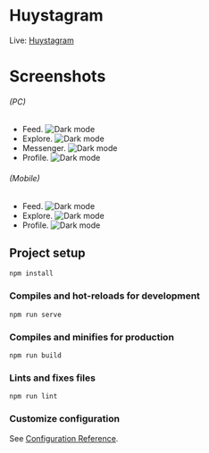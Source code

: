 # **Huystagram**
Live: [Huystagram](https://huystagram.netlify.app/)

# Screenshots

###### _(PC)_

-   Feed.
![Dark mode](https://lh3.googleusercontent.com/fife/AMPSemc373ETuIJBWTfTuSIZ9-SKP9lgGkF4YjCSR6IrmokhmvmkuAZExAvhKJKpI0sICOLsSM0y46Ti-ohNcN8fe3_UtrUSBsDLsuwQn_FZvdT4amPSLBhMAjqy7tl1-hjpEsSNQR6ekEh7LVDmBn7rvCPlbrifNZlG38h5gCqhnfl8LKXPp9Hehr7UVzZ21JTyj5C3eEAOOgAFuFvcHhCtAtz8W4-g8_CKWpcpTvwapWtH_s27SFOTzbZQt10QB_X0JK1M1rYZuMgO4YEraMqou85bK3B7hONW-XhfQqD78wDqZyB6qqmAXZ5CTi3ELjFerdMGDEg2tDl2XeGo8x-e6qJ3IJ7_Ep1VN9i0kmwsmKvjwwmKK2mFavZLTtqfkL2Jh6Mt8Zu5LO7bXONX-WLRwt0WbzPHw6s7IOqDrjRkui1WWyE9wv3D7eDxMF7CDXgC26nUpVU4AZSb9w2BKCXOJnziuo6hA9NYa7q-9YVprXly1VIB6-gICpGGLmBvGeC8ewojRCNeSk8ZWBTqNUFGQgAXm5WCiPKEvhvHYc-1nHGoxw_wpmc2KDmtJZx5fqWHJKUBKHxJSRCtf7GNq0XkadrJ883srJiY92dSPE3qB8wa_Fy8kHYJyfFfrF5-rP-RK4YyNVvDAF7kyHPnuah7M0NlZh7b4z7jBWwP4T9t905pPRNZ6CgjHD0w88QoxXxWu0NamXy2hEhxbBLjl1UAbba1rYdPQoLbxr5cZia-gwewOY6QgIcPZMeY4nGPmPjJyGriLxV3-OPkVRqc8kUOiZY2D9IsiXwSKLYopmJvQBCFB6vAGNEMIMXOLaQl2PF1eyvvbFKurOsJvwWHVo0w5RokKtUs8j9zZg78bQ-jaxGDaMEQ4KpAkPDeAuU6xhzeXrL1vKUmOuOlya_jYkRovDaRChkGZYYbD9kV2O5_ixfmH9xKgsU9JkavbsA_KGi3yB1-z2OdN5gmV4pwHoTj3dg5tOaeC5aFJbYzeDB8NSs6t8K849ggL932exEdLah7WYq3qaQpKn_Kglo0a1JqpQFs3VSe-jeJ36Ecl73i91JlVgqcF0UB1tgjb-6jshtLdwChxPlv7GiZ81PHTHoEnpno09i4lcQbj6Gq5EJfFXDfOEPus01i5t76yz6iWOtQ8fSMnaubAWjxG98qLddItPRHafUbUbEEJypcVcJCbNLDBj7twn3Op63Fo-NmM8j36Or4etkf97p45WJodRW_Q_T2tYh0k5k3h06PCSH-BYJl6NQRBYShTLG7bsntWSa37NimNSEs224hvIpWEuhXaUEDUF6k6YRvR2dfS_OdWY9pJOmwLeOI0_NMsrTsX7Ow9yjkfTYt8oBFxiQAibLbUkfzgGz9J6A0F_5IbDuE_Z6RgoZRtdAODHbAg9Cp49LWVRqUfR_RaZTAtENqxrNYd8sKhlzkQS4KJB6j7y9HGRWHFFD4Zdib-7Iu4Vg83rqen5mUEwEu-vOIl6LwKD7SOb3BNdSPvwMkhn_Yj7U2VL2QHTnyK7VXbLKQZbcVJCmRoSnpsWAZJeC7HIgBLazX6MppDLc=w1920-h975)
-   Explore.
![Dark mode](https://lh3.googleusercontent.com/fife/AMPSemdnUEuVnNj2cBUp6H07MGyG7U7rDH8XVJMnfPFJc62qtonY-PtxdcvPse6pg_FvmeYF2NtzXJ_feny86FqX69r800jpqI6phIYWgSeCbYQMWOjjswKSRm9zh5FG0l-VMLtli0Nf0PFwvzIPWXFlEggKagASuhkdTOwUqCRoNSVnw0Y46sc5vDqhwjNn6DU_jS8w46zDUUUOZAJz63Gbjtvoe7VL4LRLeQ2kjgZc5u-aeR8Vyn9CKkZUzpYuzXg2GC34U4SrMCfOLYkgMrpG8J_8EOpjDlNQZSJ40R48foazDN3lb26sq-dEq6gYQZXxc9uIKuXJJZjqhOS1D6PRCsdwNhht15i4fZg1tsGrtHHuC10TcVm362NnUG2zkKoBZBQAqtioLyPn65fJhWrVBj-GCSF_-K8eD6JJoLV7JGhfN7rqVaJbpnKVepDcyUWf8Kznge8PjSY-1cn0oj4GctDhQ_U77jBJFY0ETM9znnJGD2_DXEAgbyYkP0D1o6BxrIwJyYXrQyGID4qAD8EHygfQAbnqUOgi0japEY1VO_IIR-74spRDtAFA2oX28v5Bke4DGXTAvrjtu7J247K9pZrmJWDzoTjO-d8LL_hKEJ-g-z7XMPsdtisKW-9Hk7cYoQOBH9-WWDVlVTIOQVGmDWpXQ4QdYiipo41LcuxBMOlje64xLLIm9wYkH0VzcXV4XVG3ekyguTEVpKU53fFIsLFM15r3kdjqPMl0jaKCBt7yozJO4rhzFU2izJNNV6E0lKytHT-5i035NYhanCR5Q6ltSwH4QnHS3GOUGO82BzC-xZlg9tCM9WxJoPll7FeXZiHYhAdNCew6DG-o2Ls63v6puBcDeSsXEfAjjkNIRIUuwHkXMXOIZUbr89xQBPLnItbrX-3jcfbDMySlzA5Wuhp68fAfwmUNJq_cO5TQV0N-0yVpeX_vMWdYq9lBBXrASrr7Kb3kseRmBBB53xmxydfRy86HnhAecvL6fjQwpFJJZvYfwlpUXxw6fCReJM-RiiP6bfgQEFpf-ztcKVZwminEJ9IRcVw7MUQjdlVAVk5YvRlVXM6v6DwuCcFPFkUlUpxZ45dAxyEBdt_jwKhrQc6IYWsbq1ZXO6EOd-JXhT02IhN1o8tjUV_auB7NyDwH0kqfgXv_4Yh8tENEMh2srEps3koHAzAhPaY4LDAr1bnvcWNVPNpLY6isp3UeZo7C9bSn3q9g0jJd03RAZGHVwNtmlS2gLlH9JIzcwNIHtsyemo5sCDhT8xUwfr-mrTbUDadgAJvOmo3EBZ_-JDaPE47akT93WRCMo9ok8P3IpqY1sbnClf_gw_7bS0djfOoYeRtLBXWKtNihSd2ZA7nfttNVQbPCnvrf4z5fclTgkwYwMGwt0UrL3OhSDtI2Kgx-7t6CfIc6iqnOj60E18dGY4k0-xiYT0fCd8fkqyGf9M8x1rEbClR-FSPbrgL44VJnpitwd6BOlrmp_sOHabZs7smE3ahujbv7cx0GLnSLXLH3de8NCEve8fq5zlHY1H87Wu5MA3aI7rjLKEUSOHT9rflWNZI=w2306-h1776)
-   Messenger.
![Dark mode](https://lh3.googleusercontent.com/fife/AMPSemd4kb2rViLYvJWMlJ6Dw4x-IPHONd9NCgU_TM3u3yYJcD6yKDeU7vIO91z7BrXYBRiyhixi7RahiyLLgxhUhJk9TIa4FJCKn8lvY2AXomsh3RCmljyU0rjUq8m3OacJL4Bntw4i_ZONg1CC4zQFCstujxyeIDttggwIBdieYPVa-5Mtd92PrAgn8-iLZsb8q4fMvT1d11r03nsl7I-VSd6RA6vA5xFd-QgvDcq-geDlquI48IOvcsjR_5Up0beffcU5fGTSv6d21nHmZlHLbdYaMYg8D1mOGCzHshqb-x9eRPc1PF95htNJqsSpKBQ-Nq3LdHJA4nVg9EKNdmt3b2O0exyqvazvVHnD2Z9mcx-H5v4iYq0qY4bvKV590SCj7uw7KdjdoKZxTpnBdT617j1CIIlYoLy29VgyiCD8yKqgVfuAmhmAVzoQ1cnSPnkQlspmBP8VZ4G-0vp7dRnwM_LmnoZglh5Gh-sMkoBjKR-ZhTGlXyjab2wD59cuqG4S2DXsdc-M8EkACU_p8Slv7w0gtEn2p1YP1I18xGJh3wern8AiQE0G3xkBVXUQPfahkhKPCRZyuZEJLflo4BJkNjov5LTcvkGCm8BihPyPQi7-aZEwkH8wi8uz7iZQErKN_2h21MeEYh_SrjFoqGWLybvFTFCwX3zN9PFcKFqYywkRHeSRjGHuTzqlazMNkS-rlUlbELbd9iY2T6n9asOZa4WGAnps7gJLKyHAUjD7njyib0yBRLlg5jRhgbY_RPm6MpRQfch_pFWCNg9d89PYBfKe4jbqfERcpfSajYu0LSw0G1wMyB2pT-gMxt7Epo8Qak3A2cYm8tVq2SL_4MctIbk0q3T7riU7GTSDJVeFoFouuhmKrUZTZuFwpRYFGc0xeMHLuG1SgVMRPcOFUtMMt8V5lmFZF51vP7pUbntBMFvwBTrQ31OJlyHlE3aZ3wNFg3_as3uUuPrdj-aCksvf7EUNdoI7porP4IsfUGQdchyT0C5QpU9fZYiQ13vwfhdohM_UEx3Qs9FpRJpCAI9Wbw-q85N8x3gjfKAVoEJZhPchuVwAAH29B5vF6Yd5dge-1q4Kiphvs385x03TLJiwWLwNJKUAmtY7aGJI4xdlwylmtBJizkPGZHWNSJ-_SEK3XCKOBCVkuMse1QjcVXfpgIlz68SVzqqsqgmG_PvueO_uLCFLxfBd50wqr5MB-oZqkOfM902Rh_qyK445tKht0rk8E89kakZXqC-F2-YYgNRavmaoMYNVTIEWYx0AOOhQ0eyqQjYsxeYniWxE_f2b7ZLXe8UqEUaTIOPzUfgdYg8GHFUCv2Il1PljL1BAp8xBjvvaTJVfQjhMWy7yw8bmqbEHKFaArTa-AkXLCD0kUSvu7tdy2v50yNdJJBPWII5QKyLvDiUKrnJ4lk5GgCia13I2Siibfkh7Ep3iNPnYrNEMyaTfMD0wDVUNf3LFk4XHNN2MWK3hgXIWmdEspHiLnpqLgkYDIZkQnce51OmPvKBFf5B3YBfFc64h0w_Pa-F0htQGFvJu1jf1hz9ByW3PHj72aFQ=w2000-h1540)
-   Profile.
![Dark mode](https://lh3.googleusercontent.com/fife/AMPSemcSpnMntoePYaM5xxX-BpUXYVd9JdmFc1ToSuFuROp-VxZnMg8pYZpKXG0VwJufbnt0p3T1aX-_IGAgBv1KN48iQwugZhRIW7ndHMPXc6Q4YNw8uSqbAW0yDVA4VM3aD2TTgoxBUzM1lB1W4dad0F75J6lM_IGKwUf_vJElbAST-rsR0NFdjwXfMyaMnei_6WUVgWfq4uLlwfl2a29Y0Hy7VBy8WbMloqjjlLJ_YFnXnwV3qO2m_fEk0928eVbjr-s_XEmLXvtesOkl2KW9AfX6R1Sg81sUm2aydXTYU2o4rTG6vl7LE_0BdJCnNcor9uCgMypxIEFc1chey9cs19a7jp7eM-2r5VQtZu4D5ixvHUwxQ8bbTU3E0UgzPLjJ8MdA_Ed8FL9Bpak_GHW_1LlGAQxh61yuELMNnqNgvI_mLyMEZogJ9QD8VaYGIPfKfRezCV10VECPkLEooA3Z8RSSA5NoEB5CfqyqS4rwBiJEHTNLCVAcrQU8qy5NYeb2RKhFqrOZfGpXh5PPT_vIbL9_YucMC-iO0o_4dYJSKrwVG7217Pzebtt-_GVcW5kO1Nn9X-eqZY-cF4Xb2HR0C0C7Ec6yxhlbyCgn-KMWF4F069kZ4aMOIcAkLPrHgD0cnZE-TCpykIbNt7iL1ryAORR4wAGhMauSQZpKE7ENRjp9kqegX_xPJsl-rK9SHZWlNiU-ktMY1weGj_HaaHF6v79HINDdAM_uFFA2Cr_SqxGIEfww3_biGPSji9KYvkrGloWd_Vvnz3qWj1uuyZ2XC1RCTVfvVyLZXO_r71tdAvmUyeZejzqPFbFqbZ2sEEgzDHhsmUhxeZUGeyTYfm9VKrJYIMStGRfRptwqZED8whkgTqLsny5vVtMujhT-mNUfrIDv1ePOr0iXBVKtzsPsJzYwdkuDHVF4yabyI3hS55JD8bQxF7X6gGZPOBM7qGLdoCNdl7BPDynIIiu7vdLo3xTQAOHHYrX69CDK19mJBYD_KbWwf55jVacmcksgLtgwiLxYNHK0IoCrcanBDsid9XSWbIWanCyFKrcIPuq6eqbKC6xr7ppWmHswYY67CVcNTXSTUd3S1jwDqg3ol_LL9pURXQte7JeOQpf3ro8l4Q5PoE8NxbvpDUgA5ZiHgmaZ4Dipwjzt5JlykG_WjOTILKXSeTR2ON63BfKsuptMzxbvpUSsxUFdLm9l6CFiryy0wTVl6NWzvVbALhMEWvTF0sVOGlXE8b8q5bH0d8d64QV0Zrm_bsOIp67UpqqfUhM697J3jwgfn9qLFi2rUSoBnO2cbOHY4HfTjlLuCRClJZmFXIKQ5-vyiagQTJkLRAE5eCsq1-OH1wlAd2Qau2amB7IzrPonvDtzDTLHSVe_DCgHs3jWHkUxkYjt4gG-pN1utn3cR55U6dWlD-VeP9oLoj6DibB9GjUDJ9MrpcgoyaON8clnfNxydp9sI44VptjX2sg8Bq3UDV4RMvXTWIa0UODftq_RMg-ixhDxG7dbaN6f41sG3F8WfIYKbQ8Ptwbn7bD6IJbkuGc7G2UXWEZz9RLSsHY=w2000-h1540)

###### _(Mobile)_

-   Feed.
![Dark mode](https://lh3.googleusercontent.com/fife/AMPSemcBUjR3UbXh-dfujxGhbgWvsEi7Fm3PLZkaaXBBZA5k7ixdg8VT-qywmwJa-G7l5HDLB2px5jvXPRlVNBzwOmsUTMCCgvBCU47ZZHA2uLxsjfZeLidAHjVgXg1D4002H5VEcRu33KoZFb_e_a1VkybadagIYv1YIaRwh9H8SQ3xXMhU5oUFuZQvYy8_GMR2WFvEk8jJJcSQi1F7hCE1yu0Se9RPmATlVTTJXNakTftTOhPGiLShxU_amK9yWz6Dg1MKqZ3MCkK2C3p1D3PdUE6rxsSzKK-ANMR9vC6c0diyhsLlBzPqQ1VCO4HiyljpYtIJRrl6V9uLQln00oXMEkx6BedxD8dT33Fr16wbi5ZBl9MdsiZRzXeFnm242MRB-mX4-IPVhEKLOB5ne733TjQrQUXumAEOhtAYFoQBgUw8a_yhhcsHrNmYTBOlwZASlaySTsEs8PSKxdvJYxxQcs3MnQp5x7Z5XD254r-zaiDZBRLbVm3PmH2SRnfBKrA-q_3zYtwJwL5bxmWRExj7Tw9eZq93q06sZm7Ynru-Dg6sDeNWKwgafjq8-RodWn8qTvVFujWLAbFgvmkH5wT1ZfQ86FhYuzEH85czE2bemmOdszPNsATPUb3RS_IdE1-9Asl9ot9gOpAzo6t_n3Br-X4VHL_1uEnpnKajZBJn3DHvzzgO4uHbnuYXa2sdYogUjjzWsFZJti09OR4-nI7kyPd6rLYEK0MWRklxhcepozs34VTDN4Um_32arwmUdBCA-oVuLTW9apxes4kLUUP09SRsucSDNd_mFx0LsmzToN-oMrDI42MBmBdnOH9ZZhxjIc4db730MXHnVcyIFuAPW46nSh_YB5Tr_zRXZlSaQgx1uOSYPqxoPCkXi2-56VU4Z1LsJTUDflo_AT6Jlxf8GH0f-EB4KMu2YrPkhLrzGAF5u0MuN9HeUuWK3xab9lqTxzN2Zi5nov1Tdw6fZ0lsZhEHYPBAVDhU6xnK8OavbkZIX1SOTUGF14uS15mR_TwWTA2AeY69wi12caVS_ab0IAL910PU3pCA2r0d0pIx3pdjSaIQaj_wwvcLOSUmtWUy89g5xUmSgNcuC1kaBMTeuHMIuptXQ05AeYGLlAvDLT_neXkR_GFF6rqtlvxt3eIyMWEcu4sKV0VLhpnVsJtJ2PFPyj4W_suhfeXB3uzUPLAOxkIhBSOFrPp1J7zXHuGwUZeVmQawMdPu_3yEQbXgx_NTEtXq6vXqtd0MpKQFgLg6LwbxdRUXvpxKhJEsXeFmBnhFHUwc6na997fLOUiTod1YSf-0C7WMfp8gh3F_qiggNUY5f_Cl7S3v6OHWLuFAb4dftgbF6fbPz_6xtcp3h96PHV0YUoHMWWa_jbXoR7VSS9IScinOgupukgI3NG__Ks5BhOvGNwtaFwvptMXAg4OlREGXr31IYTb9v23VsQ5fRBO84zE-zNqN6RNZI-waIQxmfsoOF9nUzzHdCoqXKev4pHvqmvdsDkXHC2TwrjgWnkwoIA0oBEY5F2cVZLEYbac_GW82VaWdQVbHEPhvDQY0N20=w2000-h1540)
-   Explore.
![Dark mode](https://lh3.googleusercontent.com/fife/AMPSemcXkxcrTNzadPZbiHShc81Jba0weWMX3F3yP7492zbIFJVw7-dYaQyk2XFgIRGIW5M2UIr0Fe7kfVW5BUR3CAg8aMv3unADRVoX8HFkoJ9uStCreI0lG0kxjd2JNUKpDoAFNi41yNfxnZ7wMtfa-rwr5hmy1LIKbZmH9iNIKpBvkq9TkLp9osm4wLt0onaPRnqTdAaaSQSQkdYnqeS_7bUBtRTtIM37vlMZdkBqeu-Ll0CyeGkyybKH8H41rmLrtWNpDL0n7YMXHjMuZja7vdgDMxh2lCnsGuMhut63T__xB5tyS8kAIXzDXLx9_gBiIrV7DxtmtLsDd4fd5MnreRjh8XP4WofK4TFzh0P8DcNvCXo0-xKhAK3uePsmQqHEP_sPeE0rIcsQw7dnzvmQKdaXsg7OrR8DAmsFpUM2XXA8kyvFC7bzcyab-jctWCkVkduEBD2GmwLsD-8l4Su40S6NR7e73MK4JmGfOVRNkMXv7ljL__aqci0hhrZ-f1xkCsAJRwKmm467vCdLCeJVhPuUPXEbnUhzWr0NFojBGI8If1lxfC89C0HIjHkhiRqD57e1-Zzlsq5QK96FKAQ6D54bJ3X2DzzdngPLV8pTIMmMThnnK0n-7Rnkx_bBRdLJ-027xA6mblbrHTfqJ6jbQ-JaU2km4jnn7hZHa5JCWmVKyJixV4aRtm_PirPU3nviQF7E7lZv0dIj8qCOpjgdc5CEoUHO6CaCwPxwTVptPrRWoRTXx-95kP-j6i_C5vL3G3OzPTYKlv03n2W_SJDI4hBnMmxFqRLAvsWyFEgmoj51tGbEZ032Gczzswh5vRQlwqO7QkR1cVj_YGfLufZBj1kPS2nzspZsYFKMr7bdITJNKsPMpV071B6nvGBrYYYu--OATmGxDH3EFwGzhpLLnNggWtEYz4xyUQZz0yH6CLB_i0IKSb58581cKNZ1PouWJFFwjDr2pifRPOQ6SWjNfF2jDKtgymbSuZxxCWj48SW2IoyEQloPbxRWHJRcrbFa4NsN0F0PhQn2EhUgynj1hwcRJQ5ci6gcxMnseKz6TTNM_vx1r-aA9A-y847a1SFfpYp--G429DSoN-cpGwSrAE5DliU1I5vTPfH3Db6XTeYpo0ZFsngd3BqyAzKGmT2qiJGTfST6ramznZSnFAvpKzwdZ2_A0C1kyaq1ub2Jgfg40w5aBNDFganr2Tai0HY2GukFzKShxR2CQCYQ88_QZbwuZHXXDjwedkvxo-W64jhZnCjBZBxUg9A2zJzMZa8OB89HdtOLtHazNgzkBuKi3-7hzYqB0uvjmHu0jvgpy6hZsjZ-ZXi7BeTcO_Qqj9kKjWasrH89P3HbLqDa_sdlVHUSk6GmssOLQg5M97qbyIFJJTD50EZhQ-SVO1Rv65GDCZIAhLoq7uZvEknUJJBr_R-p-D8dOq7pJDqrLVxlMC2NMJb1jgbJnxrELrGYPxoGwEcQo6JHYN_2iW5mULN61Y5VAG6KCrJHI7eZ-Nf5Qb_MmdZE3nd9tUr7EqB32_EVUg12uzLxv-Th8QZEJOCO3jwvHB0=w2000-h1540)
-   Profile.
![Dark mode](https://lh3.googleusercontent.com/fife/AMPSemdOz3HG2TbVOauLuovyOZ9xWrQF-L6B1d5tuol8gpJ8JP5Rvag_guObzw76X2hVPtkvDQcimlZx6R0HxQ0B42K7H58Lpn8UUVjkhjLjZaUl7l969oKKfPejWG5_jIWt7B2-cD9ZjICiZ7tEieLYL7vYq1XRa1dh53tSSEmGGpXXz_UDFnyl_5V_3XNmQFnXx9mBYnD_pemsgly0fGXVKO69d5N4_xW3kadeeGC8CNSvLXIbdFG-kxc8lRhfnjPZ4L-XvIJwko_TfUK21kM82gtfUj6somlwOqP2GvyMRh0ExbxZo1Uo7kcPSsnaZA-yehKnfmEgfXxv660eeRb1mkBsYKVulvxOqmwPwPPGxOtMkyaUFYIehsQhpmbF-JMd16PbVC2zktfxdsyQGya5G7mu1NjwxyvGy8xq7_nZvfaGVsR6tgSTg9kNsyf4NbFnTt2WFiZYT_g-Do_tcXQbknZnceMzKaWh0GdHYntlZAT4-Ci3n_L5cbf0G3vApr9Cc_TW7wCN5sUewK5SJ19VJNDjrV4oqFBZ1kMGjR5aP9cpftz1anb2vhuDTDYS59tB1oVh8ZEXfo7YYXxnetkxWjA1w0ttN7Dga7qeTTR-VzYGmMweMF-ciHuOpChmhA-0LuLnchsRTib-2CmKoCu-mrdXjh_PuEWGIpp0CnX5bKpMVVtvS6ZuS6QDOaPYuuQCXM_NQikpD8xdEiL2n1nmAMGewTO3U2mLQJ2lNcONiJTRBSC2D5V_5r8gqn9YqsC3X9KEMh8hEcErVpYpThoMy3dlr2Vhk-qnA8esI-R7-E-JC9ggLr7aL7u3Z_M-v3BSj_KkohEHY2GW5vDEkoxHhbp9wnIsAPJ-qdhgzUJnMtbvRM1iZszt-wgdp9jCgpAUxT5WCFgMM7w-Nosn8QYsyEswtIz09xD8dAiAfJeFkrX5-dvhrO7fGXV-DKBqeJ630brZkPTbYeKo9BIfJhwPHcDEqEL2tJg8vscny96Sowoukc69Zpnu-nsV9JXR3QRyDSX9GTn-Xq-AoPcTLZV05FvnuxMIr6GRkM46ZVbTSmNF2I-FLuVuqzqsXRY1Tql6Aiqe4_mzTlll6LWjhIbkQWupBsAKJI064pPOeEI0ZXX_1q9G4qgvpC3xAvq7IS_04w00cWAsdX0epe9aaH7GlKIpQ2U6q4bQJzg-74kgqqJSgKXUrzPvaM4XQ9R2U95-L9tMRroG7qRscc3PuLyEBa7XZCDvOpxs8Wj9pSmz6oLWTFR90Qf2_cxlg3hMXe_KWOQM68mwKvTn4D7HUT_D4JmXYZfFlcVj4LD_UM7Y-nC_U-2Ub083YMyJdUfA8wgt1flcHS7kx-k9Af8u9c7Ou7kMHeAUhQW7AO4tOCz9nyQ3pkb73tFLoaneQuKdyTILWEVD1zd7QRc4OizU-ya1Xm1NqarIlVApvs0WywM_gltT1EfLQED1HLH8CFTU4ambD22ti-hYNqIPPQ8wErZkfgDaXPWFqWrkEBJw4oYexhLQZy_r3hAyEaEk2JWt5i2LmPpPMFTmzm0_n28y_UJN7w7Qi3o=w2000-h1540)

## Project setup
```
npm install
```

### Compiles and hot-reloads for development
```
npm run serve
```

### Compiles and minifies for production
```
npm run build
```

### Lints and fixes files
```
npm run lint
```

### Customize configuration
See [Configuration Reference](https://cli.vuejs.org/config/).
